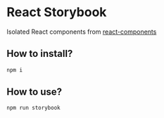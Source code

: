 # React Storybook

Isolated React components from [react-components](https://github.com/ProtonMail/react-components)

## How to install?

```bash
npm i
```

## How to use?

```bash
npm run storybook
```